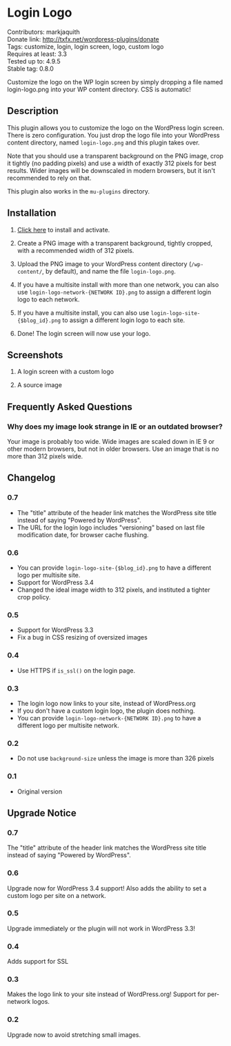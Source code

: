 # Login Logo #
Contributors: markjaquith  
Donate link: http://txfx.net/wordpress-plugins/donate  
Tags: customize, login, login screen, logo, custom logo  
Requires at least: 3.3  
Tested up to: 4.9.5  
Stable tag: 0.8.0  

Customize the logo on the WP login screen by simply dropping a file named login-logo.png into your WP content directory. CSS is automatic!

## Description ##

This plugin allows you to customize the logo on the WordPress login screen. There is zero configuration. You just drop the logo file into your WordPress content directory, named `login-logo.png` and this plugin takes over.

Note that you should use a transparent background on the PNG image, crop it tightly (no padding pixels) and use a width of exactly 312 pixels for best results. Wider images will be downscaled in modern browsers, but it isn't recommended to rely on that.

This plugin also works in the `mu-plugins` directory.

## Installation ##

1. [Click here](http://coveredwebservices.com/wp-plugin-install/?plugin=login-logo) to install and activate.

2. Create a PNG image with a transparent background, tightly cropped, with a recommended width of 312 pixels.

3. Upload the PNG image to your WordPress content directory (`/wp-content/`, by default), and name the file `login-logo.png`.

4. If you have a multisite install with more than one network, you can also use `login-logo-network-{NETWORK ID}.png` to assign a different login logo to each network.

5. If you have a multisite install, you can also use `login-logo-site-{$blog_id}.png` to assign a different login logo to each site.

6. Done! The login screen will now use your logo.

## Screenshots ##

1. A login screen with a custom logo

2. A source image

## Frequently Asked Questions ##

### Why does my image look strange in IE or an outdated browser? ###

Your image is probably too wide. Wide images are scaled down in IE 9 or other modern browsers, but not in older browsers. Use an image that is no more than 312 pixels wide.


## Changelog ##

### 0.7 ###
* The "title" attribute of the header link matches the WordPress site title instead of saying "Powered by WordPress".
* The URL for the login logo includes "versioning" based on last file modification date, for browser cache flushing.

### 0.6 ###
* You can provide `login-logo-site-{$blog_id}.png` to have a different logo per multisite site.
* Support for WordPress 3.4
* Changed the ideal image width to 312 pixels, and instituted a tighter crop policy.

### 0.5 ###
* Support for WordPress 3.3
* Fix a bug in CSS resizing of oversized images

### 0.4 ###
* Use HTTPS if `is_ssl()` on the login page.

### 0.3 ###
* The login logo now links to your site, instead of WordPress.org
* If you don't have a custom login logo, the plugin does nothing.
* You can provide `login-logo-network-{NETWORK ID}.png` to have a different logo per multisite network.

### 0.2 ###
* Do not use `background-size` unless the image is more than 326 pixels

### 0.1 ###
* Original version

## Upgrade Notice ##

### 0.7 ###
The "title" attribute of the header link matches the WordPress site title instead of saying "Powered by WordPress".

### 0.6 ###
Upgrade now for WordPress 3.4 support! Also adds the ability to set a custom logo per site on a network.

### 0.5 ###
Upgrade immediately or the plugin will not work in WordPress 3.3!

### 0.4 ###
Adds support for SSL

### 0.3 ###
Makes the logo link to your site instead of WordPress.org! Support for per-network logos.

### 0.2 ###
Upgrade now to avoid stretching small images.